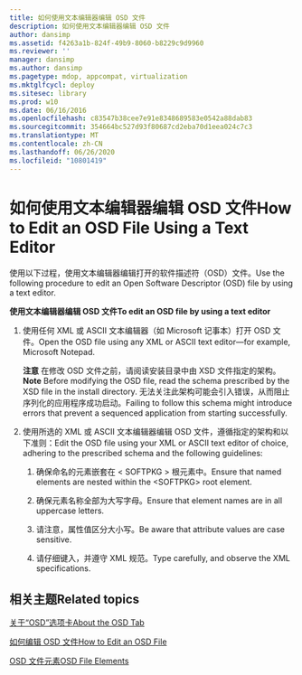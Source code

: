 ```yaml
---
title: 如何使用文本编辑器编辑 OSD 文件
description: 如何使用文本编辑器编辑 OSD 文件
author: dansimp
ms.assetid: f4263a1b-824f-49b9-8060-b8229c9d9960
ms.reviewer: ''
manager: dansimp
ms.author: dansimp
ms.pagetype: mdop, appcompat, virtualization
ms.mktglfcycl: deploy
ms.sitesec: library
ms.prod: w10
ms.date: 06/16/2016
ms.openlocfilehash: c83547b38cee7e91e8348689583e0542a88dab83
ms.sourcegitcommit: 354664bc527d93f80687cd2eba70d1eea024c7c3
ms.translationtype: MT
ms.contentlocale: zh-CN
ms.lasthandoff: 06/26/2020
ms.locfileid: "10801419"
---
```

# <span data-ttu-id="18e87-103">如何使用文本编辑器编辑 OSD 文件</span><span class="sxs-lookup"><span data-stu-id="18e87-103">How to Edit an OSD File Using a Text Editor</span></span>


<span data-ttu-id="18e87-104">使用以下过程，使用文本编辑器编辑打开的软件描述符（OSD）文件。</span><span class="sxs-lookup"><span data-stu-id="18e87-104">Use the following procedure to edit an Open Software Descriptor (OSD) file by using a text editor.</span></span>

**<span data-ttu-id="18e87-105">使用文本编辑器编辑 OSD 文件</span><span class="sxs-lookup"><span data-stu-id="18e87-105">To edit an OSD file by using a text editor</span></span>**

1.  <span data-ttu-id="18e87-106">使用任何 XML 或 ASCII 文本编辑器（如 Microsoft 记事本）打开 OSD 文件。</span><span class="sxs-lookup"><span data-stu-id="18e87-106">Open the OSD file using any XML or ASCII text editor—for example, Microsoft Notepad.</span></span>

    <span data-ttu-id="18e87-107">**注意** 在修改 OSD 文件之前，请阅读安装目录中由 XSD 文件指定的架构。</span><span class="sxs-lookup"><span data-stu-id="18e87-107">**Note** Before modifying the OSD file, read the schema prescribed by the XSD file in the install directory.</span></span> <span data-ttu-id="18e87-108">无法关注此架构可能会引入错误，从而阻止序列化的应用程序成功启动。</span><span class="sxs-lookup"><span data-stu-id="18e87-108">Failing to follow this schema might introduce errors that prevent a sequenced application from starting successfully.</span></span>

     

2.  <span data-ttu-id="18e87-109">使用所选的 XML 或 ASCII 文本编辑器编辑 OSD 文件，遵循指定的架构和以下准则：</span><span class="sxs-lookup"><span data-stu-id="18e87-109">Edit the OSD file using your XML or ASCII text editor of choice, adhering to the prescribed schema and the following guidelines:</span></span>

    1.  <span data-ttu-id="18e87-110">确保命名的元素嵌套在 &lt; SOFTPKG &gt; 根元素中。</span><span class="sxs-lookup"><span data-stu-id="18e87-110">Ensure that named elements are nested within the &lt;SOFTPKG&gt; root element.</span></span>

    2.  <span data-ttu-id="18e87-111">确保元素名称全部为大写字母。</span><span class="sxs-lookup"><span data-stu-id="18e87-111">Ensure that element names are in all uppercase letters.</span></span>

    3.  <span data-ttu-id="18e87-112">请注意，属性值区分大小写。</span><span class="sxs-lookup"><span data-stu-id="18e87-112">Be aware that attribute values are case sensitive.</span></span>

    4.  <span data-ttu-id="18e87-113">请仔细键入，并遵守 XML 规范。</span><span class="sxs-lookup"><span data-stu-id="18e87-113">Type carefully, and observe the XML specifications.</span></span>

## <span data-ttu-id="18e87-114">相关主题</span><span class="sxs-lookup"><span data-stu-id="18e87-114">Related topics</span></span>


[<span data-ttu-id="18e87-115">关于“OSD”选项卡</span><span class="sxs-lookup"><span data-stu-id="18e87-115">About the OSD Tab</span></span>](about-the-osd-tab.md)

[<span data-ttu-id="18e87-116">如何编辑 OSD 文件</span><span class="sxs-lookup"><span data-stu-id="18e87-116">How to Edit an OSD File</span></span>](how-to-edit-an-osd-file.md)

[<span data-ttu-id="18e87-117">OSD 文件元素</span><span class="sxs-lookup"><span data-stu-id="18e87-117">OSD File Elements</span></span>](osd-file-elements.md)

 

 





